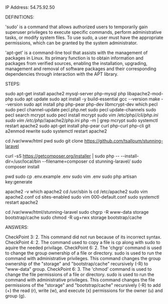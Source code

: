 IP Address: 54.75.92.50

DEFINITIONS:

'sudo' is a command that allows authorized users to temporarily gain superuser privileges to execute specific commands, perform administrative tasks, or modify system files. To use sudo, a user must have the appropriate permissions, which can be granted by the system administrator. 

'apt-get' is a command-line tool that assists with the management of packages in Linux. Its primary function is to obtain information and packages from verified sources, enabling the installation, upgrading, management and removal of software packages and their corresponding dependencies through interaction with the APT library.


STEPS:

sudo apt-get install apache2 mysql-server php-mysql php libapache2-mod-php
sudo apt update
sudo apt install -y build-essential
gcc --version
make --version
sudo apt install php php-pear php-dev libmcrypt-dev
which pecl 
sudo pecl channel-update pecl.php.net
sudo pecl update-channels
sudo pecl search mcrypt
sudo pecl install mcrypt
sudo vim /etc/php/*/cli/php.ini
sudo vim /etc/php/*/apache2/php.ini
php -m | grep mcrypt
sudo systemctl restart apache2
sudo apt-get install php-pear curl php-curl php-cli git
a2enmod rewrite
sudo systemctl restart apache2

cd /var/www/html
pwd
sudo git clone https://github.com/tsalloum/stunning-laravel

curl -sS https://getcomposer.org/installer | sudo php -- --install-dir=/usr/local/bin --filename=composer
cd stunning-laravel/
sudo composer install

pwd
sudo cp .env.example .env
sudo vim .env
sudo php artisan key:generate

apache2 -v
which apache2
cd /usr/sbin
ls
cd /etc/apache2
sudo vim apache2.conf
cd sites-enabled
sudo vim 000-default.conf
sudo systemctl restart apache2

cd /var/www/html/stunning-laravel
sudo chgrp -R www-data storage bootstrap/cache
sudo chmod -R ug+rwx storage bootstrap/cache

ANSWERS:

CheckPoint 3: 2. This command did not run because of its incorrect syntax. 
CheckPoint 4: 2. The command used to copy a file is cp along with sudo to aquire the needed privilage.
CheckPoint 6: 2. The 'chgrp' command is used to change the group ownership of a file or directory. sudo is used to run the command with administrative privileges. This command changes the group ownership of the "storage" and "bootstrap/cache" recursively (-R) to "www-data" group.
CheckPoint 6: 3. The 'chmod' command is used to change the file permissions of a file or directory. sudo is used to run the command with administrative privileges. This command changes the file permissions of the "storage" and "bootstrap/cache" recursively (-R) to add (+) the read (r), write (w), and execute (x) permissions for the owner (u) and group (g).

